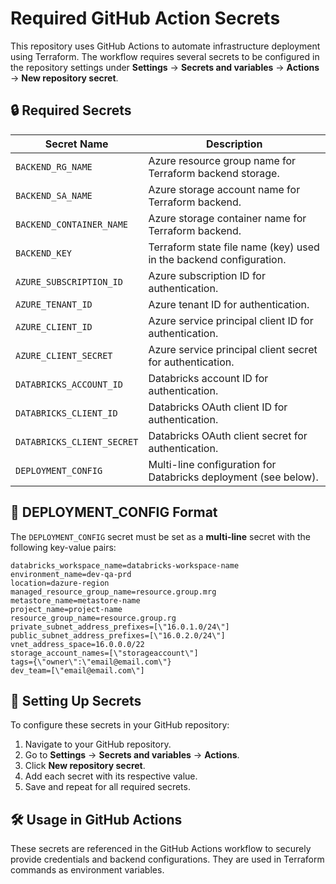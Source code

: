 # Required GitHub Action Secrets  

This repository uses GitHub Actions to automate infrastructure deployment using Terraform. The workflow requires several secrets to be configured in the repository settings under **Settings** → **Secrets and variables** → **Actions** → **New repository secret**.

## 🔒 Required Secrets  

| Secret Name                  | Description |
|------------------------------|-------------|
| `BACKEND_RG_NAME`            | Azure resource group name for Terraform backend storage. |
| `BACKEND_SA_NAME`            | Azure storage account name for Terraform backend. |
| `BACKEND_CONTAINER_NAME`     | Azure storage container name for Terraform backend. |
| `BACKEND_KEY`                | Terraform state file name (key) used in the backend configuration. |
| `AZURE_SUBSCRIPTION_ID`      | Azure subscription ID for authentication. |
| `AZURE_TENANT_ID`           | Azure tenant ID for authentication. |
| `AZURE_CLIENT_ID`           | Azure service principal client ID for authentication. |
| `AZURE_CLIENT_SECRET`       | Azure service principal client secret for authentication. |
| `DATABRICKS_ACCOUNT_ID`     | Databricks account ID for authentication. |
| `DATABRICKS_CLIENT_ID`      | Databricks OAuth client ID for authentication. |
| `DATABRICKS_CLIENT_SECRET`  | Databricks OAuth client secret for authentication. |
| `DEPLOYMENT_CONFIG`          | Multi-line configuration for Databricks deployment (see below). |

## 📄 DEPLOYMENT_CONFIG Format

The `DEPLOYMENT_CONFIG` secret must be set as a **multi-line** secret with the following key-value pairs:

```plaintext
databricks_workspace_name=databricks-workspace-name
environment_name=dev-qa-prd
location=dazure-region
managed_resource_group_name=resource.group.mrg
metastore_name=metastore-name
project_name=project-name
resource_group_name=resource.group.rg
private_subnet_address_prefixes=[\"16.0.1.0/24\"]
public_subnet_address_prefixes=[\"16.0.2.0/24\"]
vnet_address_space=16.0.0.0/22
storage_account_names=[\"storageaccount\"]
tags={\"owner\":\"email@email.com\"}
dev_team=[\"email@email.com\"]
```

## 🔧 Setting Up Secrets

To configure these secrets in your GitHub repository:

1. Navigate to your GitHub repository.
2. Go to **Settings** → **Secrets and variables** → **Actions**.
3. Click **New repository secret**.
4. Add each secret with its respective value.
5. Save and repeat for all required secrets.

## 🛠 Usage in GitHub Actions

These secrets are referenced in the GitHub Actions workflow to securely provide credentials and backend configurations. They are used in Terraform commands as environment variables.